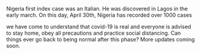 Nigeria first index case was an Italian. He was discovered in Lagos in the early march. On this day, April 30th, Nigeria has recorded over 1000 cases

we have come to understand that covid-19 is real and everyone is advised to stay home, obey all precautions and practice social distancing.
Can things ever go back to being normal after this phase? More updates coming soon.
